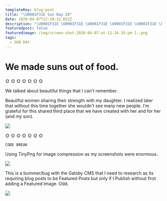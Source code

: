```yaml
---
templateKey: blog-post
title: "\U0001F31E Sun Day 20"
date: 2020-04-07T12:20:12.651Z
description: "\U0001F31E \U0001F31E \U0001F31E \U0001F31E \U0001F31E \U0001F31E \U0001F31E"
featuredpost: false
featuredimage: /img/screen-shot-2020-04-07-at-12.34.35-pm-1-.png
tags:
  - SUN DAY
---
```

# We made suns out of food.

🌞 🌞 🌞 🌞 🌞 🌞 🌞

We talked about beautiful things that I can't remember. 

Beautiful women sharing their strength with my daughter. I realized later that without this time together she wouldn't see many new people. I'm grateful for this shared third place that we have created with her and for her (and my son).

![](/img/screen-shot-2020-04-07-at-12.34.35-pm-1-.png)

🌞 🌞 🌞 🌞 🌞 🌞 🌞 

```
CODE BREAK
```

Using TinyPng for image compression as my screenshots were enormous. 

![](/img/screen-shot-2020-04-07-at-6.23.55-am.png)

This is a bummer/bug with the Gatsby CMS that I need to research as its requiring blog posts to be Featured Posts but only if I Publish without first adding a Featured Image. Odd. 

![](/img/screen-shot-2020-04-07-at-6.26.02-am.png)